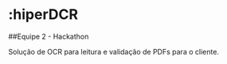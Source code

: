 # :hiperDCR
##Equipe 2 - Hackathon

Solução de OCR para leitura e validação de PDFs para o cliente.
